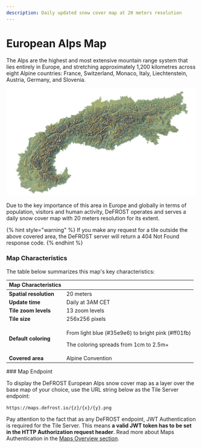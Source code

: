 ```yaml
---
description: Daily updated snow cover map at 20 meters resolution
---
```


# European Alps Map

The Alps are the highest and most extensive mountain range system that lies entirely in Europe, and stretching approximately 1,200 kilometres across eight Alpine countries: France, Switzerland, Monaco, Italy, Liechtenstein, Austria, Germany, and Slovenia.

![The DeFROST Map for the European Alps coverage area, as per the Alpine Convention](../.gitbook/assets/alpine_higher_respng.png)

Due to the key importance of this area in Europe and globally in terms of population, visitors and human activity, DeFROST operates and serves a daily snow cover map with 20 meters resolution for its extent.

{% hint style="warning" %}
If you make any request for a tile outside the above covered area, the DeFROST server will return a 404 Not Found response code. 
{% endhint %}

### Map Characteristics

The table below summarizes this map's key characteristics: 

<table>
  <thead>
    <tr>
      <th style="text-align:left"><b>Map Characteristics</b>
      </th>
      <th style="text-align:left"></th>
    </tr>
  </thead>
  <tbody>
    <tr>
      <td style="text-align:left"><b>Spatial resolution</b>
      </td>
      <td style="text-align:left">20 meters</td>
    </tr>
    <tr>
      <td style="text-align:left"><b>Update time</b>
      </td>
      <td style="text-align:left">Daily at 3AM CET</td>
    </tr>
    <tr>
      <td style="text-align:left"><b>Tile zoom levels</b>
      </td>
      <td style="text-align:left">13 zoom levels</td>
    </tr>
    <tr>
      <td style="text-align:left"><b>Tile size</b>
      </td>
      <td style="text-align:left">256x256 pixels</td>
    </tr>
    <tr>
      <td style="text-align:left"><b>Default coloring</b>
      </td>
      <td style="text-align:left">
        <p>From light blue (#35e9e6) to bright pink (#ff01fb)</p>
        <p>The coloring spreads from 1cm to 2.5m+</p>
      </td>
    </tr>
    <tr>
      <td style="text-align:left"><b>Covered area</b>
      </td>
      <td style="text-align:left">Alpine Convention</td>
    </tr>
  </tbody>
</table>### Map Endpoint

To display the DeFROST European Alps snow cover map as a layer over the base map of your choice, use the URL string below as the Tile Server endpoint:

```http
https://maps.defrost.io/{z}/{x}/{y}.png
```

Pay attention to the fact that as any DeFROST endpoint, JWT Authentication is required for the Tile Server. This means **a valid JWT token has to be set in the HTTP Authorization request header**. Read more about Maps Authentication in the [Maps Overview section](maps-overview.md#maps-authentication-json-web-tokens). 

